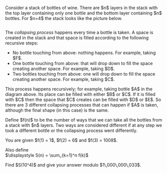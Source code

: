 <p>
Consider a stack of bottles of wine. There are $n$ layers in the stack with the top layer containing only one bottle and the bottom layer containing $n$ bottles. For $n=4$ the stack looks like the picture below.
</p>
<div class="center">
<img src="project/images/p726_FallingBottles.jpg" class="dark_img" alt="" /></div>
<p>
The <i>collapsing process</i> happens every time a bottle is taken. A space is created in the stack and that space is filled according to the following recursive steps:
</p><ul>
<li>No bottle touching from above: nothing happens. For example, taking $F$.</li>
<li>One bottle touching from above: that will drop down to fill the space creating another space. For example, taking $D$.</li>
<li>Two bottles touching from above: one will drop down to fill the space creating another space. For example, taking $C$.</li>
</ul>
<p>
This process happens recursively; for example, taking bottle $A$ in the diagram above. Its place can be filled with either $B$ or $C$. If it is filled with $C$ then the space that $C$ creates can be filled with $D$ or $E$. So there are 3 different collapsing processes that can happen if $A$ is taken, although the final shape (in this case) is the same.
</p>
<p>
Define $f(n)$ to be the number of ways that we can take all the bottles from a stack with $n$ layers. 
Two ways are considered different if at any step we took a different bottle or the collapsing process went differently.
</p>
<p>
You are given $f(1) = 1$, $f(2) = 6$ and $f(3) = 1008$.
</p>
Also define
<div class="center">
$\displaystyle	S(n) = \sum_{k=1}^n f(k)$</div>
<p>
Find $S(10^4)$ and give your answer modulo $1\,000\,000\,033$.
</p>
